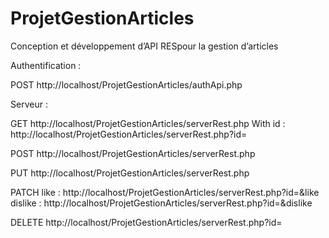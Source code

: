 # ProjetGestionArticles
 Conception et développement d’API RESpour la gestion d’articles

Authentification :

POST
http://localhost/ProjetGestionArticles/authApi.php


Serveur : 

GET
http://localhost/ProjetGestionArticles/serverRest.php
With id :
http://localhost/ProjetGestionArticles/serverRest.php?id=

POST
http://localhost/ProjetGestionArticles/serverRest.php

PUT
http://localhost/ProjetGestionArticles/serverRest.php

PATCH
like :
http://localhost/ProjetGestionArticles/serverRest.php?id=&like
dislike :
http://localhost/ProjetGestionArticles/serverRest.php?id=&dislike

DELETE
http://localhost/ProjetGestionArticles/serverRest.php?id=
